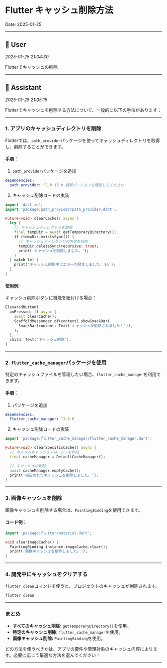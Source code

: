 # Flutter キャッシュ削除方法

Date: 2025-01-25

---

## 👤 User
*2025-01-25 21:04:30*

Flutterでキャッシュの削除。

---

## 🤖 Assistant
*2025-01-25 21:05:15*

Flutterでキャッシュを削除する方法について、一般的に以下の手法があります：

---

### 1. **アプリのキャッシュディレクトリを削除**
Flutterでは、`path_provider`パッケージを使ってキャッシュディレクトリを取得し、削除することができます。

#### 手順：
1. `path_provider`パッケージを追加
```yaml
dependencies:
  path_provider: ^2.0.13 # 最新バージョンを確認してください
```

2. キャッシュ削除コードの実装
```dart
import 'dart:io';
import 'package:path_provider/path_provider.dart';

Future<void> clearCache() async {
  try {
    // キャッシュディレクトリを取得
    final tempDir = await getTemporaryDirectory();
    if (tempDir.existsSync()) {
      // キャッシュディレクトリの内容を削除
      tempDir.deleteSync(recursive: true);
      print('キャッシュを削除しました。');
    }
  } catch (e) {
    print('キャッシュ削除中にエラーが発生しました: $e');
  }
}
```

#### 使用例:
キャッシュ削除ボタンに機能を紐付ける場合：
```dart
ElevatedButton(
  onPressed: () async {
    await clearCache();
    ScaffoldMessenger.of(context).showSnackBar(
      SnackBar(content: Text('キャッシュが削除されました！')),
    );
  },
  child: Text('キャッシュ削除'),
)
```

---

### 2. **`flutter_cache_manager`パッケージを使用**
特定のキャッシュファイルを管理したい場合、`flutter_cache_manager`を利用できます。

#### 手順：
1. パッケージを追加
```yaml
dependencies:
  flutter_cache_manager: ^3.3.0
```

2. キャッシュ削除コードの実装
```dart
import 'package:flutter_cache_manager/flutter_cache_manager.dart';

Future<void> clearSpecificCache() async {
  // カスタムキャッシュマネージャを作成
  final cacheManager = DefaultCacheManager();

  // キャッシュの削除
  await cacheManager.emptyCache();
  print('指定されたキャッシュを削除しました。');
}
```

---

### 3. **画像キャッシュを削除**
画像キャッシュを削除する場合は、`PaintingBinding`を使用できます。

#### コード例：
```dart
import 'package:flutter/material.dart';

void clearImageCache() {
  PaintingBinding.instance.imageCache.clear();
  print('画像キャッシュを削除しました。');
}
```

---

### 4. **開発中にキャッシュをクリアする**
`flutter clean`コマンドを使うと、プロジェクトのキャッシュが削除されます。
```bash
flutter clean
```

---

### まとめ
- **すべてのキャッシュ削除:** `getTemporaryDirectory()`を使用。
- **特定のキャッシュ削除:** `flutter_cache_manager`を使用。
- **画像キャッシュ削除:** `PaintingBinding`を使用。

どの方法を使うべきかは、アプリの要件や管理対象のキャッシュ内容によります。必要に応じて最適な方法を選んでください！

---
